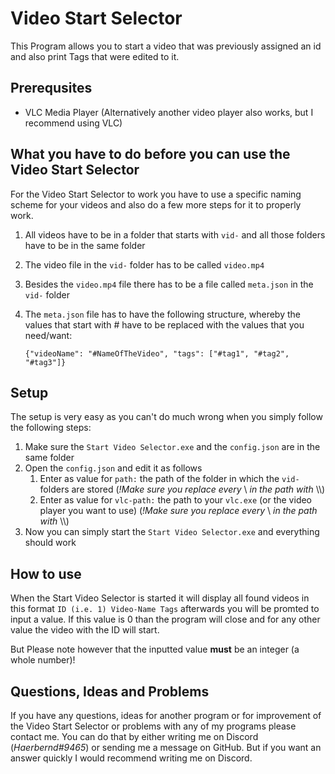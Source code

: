 # Video Start Selector

This Program allows you to start a video that was previously assigned an id and also print Tags that were edited to it.

## Prerequsites
- VLC Media Player (Alternatively another video player also works, but I recommend using VLC)

## What you have to do before you can use the Video Start Selector
For the Video Start Selector to work you have to use a specific naming scheme for your videos and also do a few more steps for it to properly work.

1. All videos have to be in a folder that starts with `vid-` and all those folders have to be in the same folder
2. The video file in the `vid-` folder has to be called `video.mp4`
3. Besides the `video.mp4` file there has to be a file called `meta.json` in the `vid-` folder
4. The `meta.json` file has to have the following structure, whereby the values that start with # have to be replaced with the values that you need/want:
   
   ``{"videoName": "#NameOfTheVideo", "tags": ["#tag1", "#tag2", "#tag3"]}``

## Setup
The setup is very easy as you can't do much wrong when you simply follow the following steps:
1. Make sure the `Start Video Selector.exe` and the `config.json` are in the same folder
2. Open the `config.json` and edit it as follows
   1. Enter as value for `path:` the path of the folder in which the `vid-` folders are stored (*!Make sure you replace every* \ *in the path with* \\\\)
   2. Enter as value for `vlc-path:` the path to your `vlc.exe` (or the video player you want to use) (*!Make sure you replace every* \ *in the path with* \\\\)
3. Now you can simply start the `Start Video Selector.exe` and everything should work

## How to use
When the Start Video Selector is started it will display all found videos in this format ``ID (i.e. 1) Video-Name Tags`` afterwards you will be promted to input a value.
If this value is 0 than the program will close and for any other value the video with the ID will start.

But Please note however that the inputted value **must** be an integer (a whole number)!

## Questions, Ideas and Problems
If you have any questions, ideas for another program or for improvement of the Video Start Selector or problems with any of my programs please contact me. You can do that by either writing me on Discord (*Haerbernd#9465*) or sending me a message on GitHub.
But if you want an answer quickly I would recommend writing me on Discord.